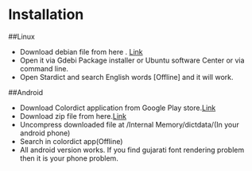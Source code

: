Installation
=============

##Linux

- Download debian file from here . [Link](https://github.com/codejar-lab/oguj-dict-pkg/blob/master/oguj-dict-pkg_latest.deb?raw=true)
- Open it via Gdebi Package installer or Ubuntu software Center or via command line.
- Open Stardict and search English words [Offline] and it will work.


##Android

- Download Colordict application from Google Play store.[Link](https://play.google.com/store/apps/details?id=com.socialnmobile.colordict&hl=en)
- Download zip file from here.[Link](https://github.com/codejar-lab/oguj-dict-pkg/blob/master/Android/opengujarat_android_all.zip?raw=true)
- Uncompress downloaded file at /Internal Memory/dictdata/(In your android phone)
- Search in colordict app(Offline)
- All android version works. If you find gujarati font rendering problem then it is your phone problem.
